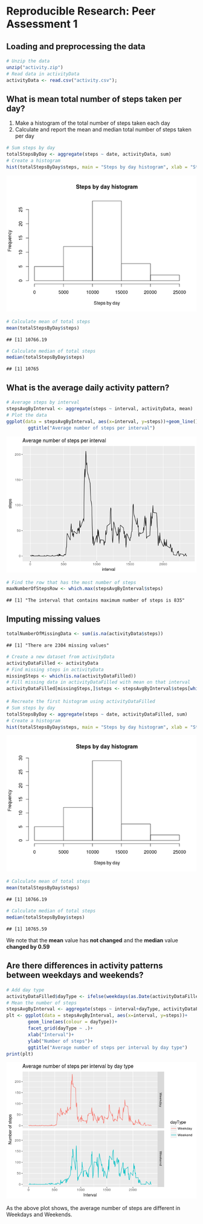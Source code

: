 # Reproducible Research: Peer Assessment 1



## Loading and preprocessing the data

```r
# Unzip the data
unzip("activity.zip")
# Read data in activityData
activityData <- read.csv("activity.csv");
```


## What is mean total number of steps taken per day?
1. Make a histogram of the total number of steps taken each day
2. Calculate and report the mean and median total number of steps taken per day

```r
# Sum steps by day
totalStepsByDay <- aggregate(steps ~ date, activityData, sum)
# Create a histogram
hist(totalStepsByDay$steps, main = "Steps by day histogram", xlab = "Steps by day")
```

![](PA1_template_files/figure-html/total_steps-1.png)<!-- -->

```r
# Calculate mean of total steps
mean(totalStepsByDay$steps)
```

```
## [1] 10766.19
```

```r
# Calculate median of total steps
median(totalStepsByDay$steps)
```

```
## [1] 10765
```

## What is the average daily activity pattern?

```r
# Average steps by interval
stepsAvgByInterval <- aggregate(steps ~ interval, activityData, mean)
# Plot the data
ggplot(data = stepsAvgByInterval, aes(x=interval, y=steps))+geom_line()+
        ggtitle("Average number of steps per interval")
```

![](PA1_template_files/figure-html/average_interval-1.png)<!-- -->

```r
# Find the row that has the most number of steps
maxNumberOfStepsRow <- which.max(stepsAvgByInterval$steps)
```

```
## [1] "The interval that contains maximum number of steps is 835"
```


## Imputing missing values

```r
totalNumberOfMissingData <- sum(is.na(activityData$steps))
```


```
## [1] "There are 2304 missing values"
```


```r
# Create a new dataset from activityData
activityDataFilled <- activityData
# Find missing steps in activityData
missingSteps <- which(is.na(activityDataFilled))
# Fill missing data in activityDataFilled with mean on that interval
activityDataFilled[missingSteps,]$steps <- stepsAvgByInterval$steps[which(stepsAvgByInterval$interval==activityDataFilled[missingSteps,]$interval)]

# Recreate the first histogram using activityDataFilled
# Sum steps by day
totalStepsByDay <- aggregate(steps ~ date, activityDataFilled, sum)
# Create a histogram
hist(totalStepsByDay$steps, main = "Steps by day histogram", xlab = "Steps by day")
```

![](PA1_template_files/figure-html/filling_missing_data-1.png)<!-- -->

```r
# Calculate mean of total steps
mean(totalStepsByDay$steps)
```

```
## [1] 10766.19
```

```r
# Calculate median of total steps
median(totalStepsByDay$steps)
```

```
## [1] 10765.59
```
We note that the **mean** value has **not changed** and the **median** value **changed by 0.59**

## Are there differences in activity patterns between weekdays and weekends?

```r
# Add day type
activityDataFilled$dayType <- ifelse(weekdays(as.Date(activityDataFilled$date)) %in% c("Saturday","Sunday"),"Weekend","Weekday")
# Mean the number of steps
stepsAvgByInterval <- aggregate(steps ~ interval+dayType, activityDataFilled, mean)
plt <- ggplot(data = stepsAvgByInterval, aes(x=interval, y=steps))+ 
        geom_line(aes(colour = dayType))+
        facet_grid(dayType ~ .)+
        xlab("Interval")+
        ylab("Number of steps")+
        ggtitle("Average number of steps per interval by day type")
print(plt)
```

![](PA1_template_files/figure-html/weekend_weekday_patterns-1.png)<!-- -->

As the above plot shows, the average number of steps are different in Weekdays and Weekends.
